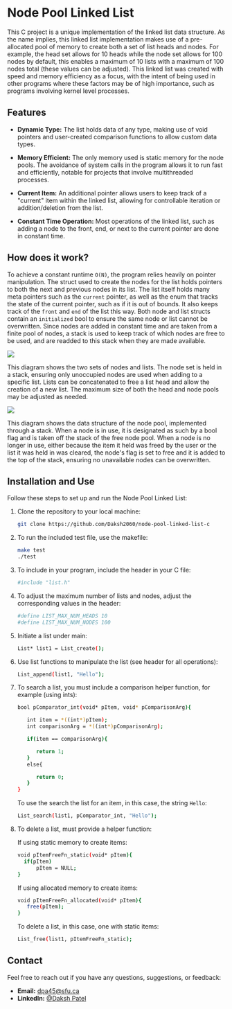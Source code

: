 # Node Pool Linked List

This C project is a unique implementation of the linked list data structure. As the name implies, this linked list implementation makes use of a pre-allocated pool of memory to create both a set of list heads and nodes. For example, the head set allows for 10 heads while the node set allows for 100 nodes by default, this enables a maximum of 10 lists with a maximum of 100 nodes total (these values can be adjusted). This linked list was created with speed and memory efficiency as a focus, with the intent of being used in other programs where these factors may be of high importance, such as programs involving kernel level processes.

## Features

- **Dynamic Type:** The list holds data of any type, making use of void pointers and user-created comparison functions to allow custom data types.

- **Memory Efficient:** The only memory used is static memory for the node pools. The avoidance of system calls in the program allows it to run fast and efficiently, notable for projects that involve multithreaded processes.

- **Current Item:** An additional pointer allows users to keep track of a "current" item within the linked list, allowing for controllable iteration or addition/deletion from the list.

- **Constant Time Operation:** Most operations of the linked list, such as adding a node to the front, end, or next to the current pointer are done in constant time.

## How does it work?

To achieve a constant runtime `O(N)`, the program relies heavily on pointer manipulation. The struct used to create the nodes for the list holds pointers to both the next and previous nodes in its list. The list itself holds many meta pointers such as the `current` pointer, as well as the enum that tracks the state of the current pointer, such as if it is out of bounds. It also keeps track of the `front` and `end` of the list this way. Both node and list structs contain an `initialized` bool to ensure the same node or list cannot be overwritten. Since nodes are added in constant time and are taken from a finite pool of nodes, a stack is used to keep track of which nodes are free to be used, and are readded to this stack when they are made available.

![](images/.png)

This diagram shows the two sets of nodes and lists. The node set is held in a stack, ensuring only unoccupied nodes are used when adding to a specific list. Lists can be concatenated to free a list head and allow the creation of a new list. The maximum size of both the head and node pools may be adjusted as needed.

![](images/.png)

This diagram shows the data structure of the node pool, implemented through a stack. When a node is in use, it is designated as such by a bool flag and is taken off the stack of the free node pool. When a node is no longer in use, either because the item it held was freed by the user or the list it was held in was cleared, the node's flag is set to free and it is added to the top of the stack, ensuring no unavailable nodes can be overwritten.

## Installation and Use

Follow these steps to set up and run the Node Pool Linked List:

1. Clone the repository to your local machine:

   ```bash
   git clone https://github.com/Daksh2060/node-pool-linked-list-c
   ```

2. To run the included test file, use the makefile:

   ```bash
   make test
   ./test
   ```

3. To include in your program, include the header in your C file:

   ```bash
   #include "list.h"
   ```

4. To adjust the maximum number of lists and nodes, adjust the corresponding values in the header:

   ```bash
   #define LIST_MAX_NUM_HEADS 10
   #define LIST_MAX_NUM_NODES 100
   ```

5. Initiate a list under main:

   ```bash
   List* list1 = List_create();
   ```

6. Use list functions to manipulate the list (see header for all operations):

   ```bash
   List_append(list1, "Hello");
   ```

7. To search a list, you must include a comparison helper function, for example (using ints):

   ```bash
   bool pComparator_int(void* pItem, void* pComparisonArg){

      int item = *((int*)pItem);
      int comparisonArg = *((int*)pComparisonArg);

      if(item == comparisonArg){

         return 1;
      }
      else{

         return 0;
      }
   }
   ```
   To use the search the list for an item, in this case, the string `Hello`:

   ```bash
   List_search(list1, pComparator_int, "Hello");
   ```

8. To delete a list, must provide a helper function:

   If using static memory to create items:

   ```bash
   void pItemFreeFn_static(void* pItem){
     if(pItem)
         pItem = NULL;
   }
   ```

   If using allocated memory to create items:

   ```bash
   void pItemFreeFn_allocated(void* pItem){
      free(pItem);
   }
   ```

   To delete a list, in this case, one with static items:

   ```bash
   List_free(list1, pItemFreeFn_static);
   ```

## Contact

Feel free to reach out if you have any questions, suggestions, or feedback:

- **Email:** dpa45@sfu.ca
- **LinkedIn:** [@Daksh Patel](https://www.linkedin.com/in/daksh-patel-956622290/)
